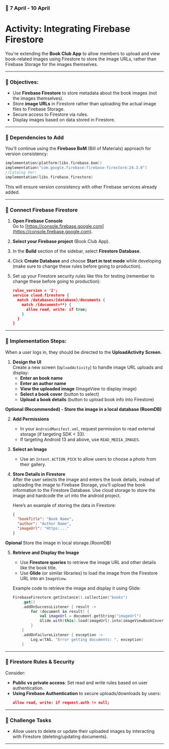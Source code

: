 ### 📅 **7 April - 10 April**

# **Activity: Integrating Firebase Firestore**

You're extending the **Book Club App** to allow members to upload and view book-related images using Firestore to store the image URLs, rather than Firebase Storage for the images themselves.

---

### 🧩 Objectives:

- Use **Firebase Firestore** to store metadata about the book images (not the images themselves).
- Store **image URLs** in Firestore rather than uploading the actual image files to Firebase Storage.
- Secure access to Firestore via rules.
- Display images based on data stored in Firestore.

---

### 🔧 Dependencies to Add

You’ll continue using the **Firebase BoM** (Bill of Materials) approach for version consistency:

```kotlin
implementation(platform(libs.firebase.bom))
implementation("com.google.firebase:firebase-firestore:24.3.0")
//Catalog Ver:
implementation(libs.firebase.firestore)
```

This will ensure version consistency with other Firebase services already added.

---

### 🔌 Connect Firebase Firestore

1. **Open Firebase Console**  
   Go to [https://console.firebase.google.com](https://console.firebase.google.com).

2. **Select your Firebase project** (Book Club App).

3. In the **Build** section of the sidebar, select **Firestore Database**.

4. Click **Create Database** and choose **Start in test mode** while developing (make sure to change these rules before going to production).

5. Set up your Firestore security rules like this for testing (remember to change these before going to production):

   ```json
   rules_version = '2';
   service cloud.firestore {
     match /databases/{database}/documents {
       match /{document=**} {
         allow read, write: if true;
       }
     }
   }
   ```

---

### 🧠 Implementation Steps:

When a user logs in, they should be directed to the **UploadActivity Screen**.

1. **Design the UI**  
   Create a new screen (`UploadActivity`) to handle image URL uploads and display:
   - **Enter an book name** 
   - **Enter an author name**
   - **View the uploaded image** (ImageView to display image)
   - **Select a book cover** (button to select)
   - **Upload a book details** (button to upload book info into Firestore)
  
**Optional (Recommended) - Store the image in a local database (RoomDB)**

2. **Add Permissions**  
   - In your `AndroidManifest.xml`, request permission to read external storage (if targeting SDK < 33).
   - If targeting Android 13 and above, use `READ_MEDIA_IMAGES`.

3. **Select an Image**  
   - Use an `Intent.ACTION_PICK` to allow users to choose a photo from their gallery.

4. **Store Details in Firestore**  
   After the user selects the image and enters the book details, instead of uploading the image to Firebase Storage, you’ll upload the book information to the Firestore Database.
   Use cloud storage to store the image and hardcode the url into the android project.

   Here’s an example of storing the data in Firestore:

   ```json
   {
     "bookTitle": "Book Name",
     "author": "Author Name",
     "imageUrl": "Https:..."
   }
   ```
**Opional** Store the image in local storage.(RoomDB)

5. **Retrieve and Display the Image**  
   - Use **Firestore queries** to retrieve the image URL and other details like the book title.
   - Use **Glide** (or similar libraries) to load the image from the Firestore URL into an `ImageView`.

   Example code to retrieve the image and display it using Glide:
   ```kotlin
   FirebaseFirestore.getInstance().collection("books")
       .get()
       .addOnSuccessListener { result ->
           for (document in result) {
               val imageUrl = document.getString("imageUrl")
               Glide.with(this).load(imageUrl).into(imageViewBookCover)
           }
       }
       .addOnFailureListener { exception ->
           Log.w(TAG, "Error getting documents: ", exception)
       }
   ```

---

### 🔐 Firestore Rules & Security

Consider:
- **Public vs private access**: Set read and write rules based on user authentication.
- **Using Firebase Authentication** to secure uploads/downloads by users:
   ```json
   allow read, write: if request.auth != null;
   ```

---

### 🧪 Challenge Tasks

- Allow users to delete or update their uploaded images by interacting with Firestore (deleting/updating documents).

---
